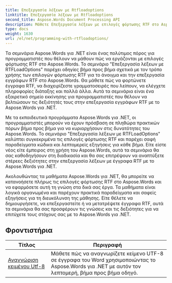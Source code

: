```yaml
---
title: Επεξεργασία λέξεων με Rtfloadoptions
linktitle: Επεξεργασία λέξεων με Rtfloadoptions
second_title: Aspose.Words Document Processing API
description: Μάθετε Επεξεργασία λέξεων με επιλογές φόρτωσης RTF στο Aspose.Words για .NET. Μάθετε πώς να φορτώνετε και να χειρίζεστε έγγραφα RTF χρησιμοποιώντας οδηγίες βήμα προς βήμα και δείγμα κώδικα C#.
type: docs
weight: 1630
url: /el/net/programming-with-rtfloadoptions/
---
```

Τα σεμινάρια Aspose.Words για .NET είναι ένας πολύτιμος πόρος για προγραμματιστές που θέλουν να μάθουν πώς να εργάζονται με επιλογές φόρτωσης RTF στο Aspose.Words. Το σεμινάριο "Επεξεργασία λέξεων με RTFLoadOptions" παρέχει οδηγίες βήμα προς βήμα σχετικά με τον τρόπο χρήσης των επιλογών φόρτωσης RTF για το άνοιγμα και την επεξεργασία εγγράφων RTF στο Aspose.Words. Θα μάθετε πώς να φορτώνετε έγγραφα RTF, να διαχειρίζεστε γραμματοσειρές που λείπουν, να ελέγχετε πληροφορίες διάταξης και πολλά άλλα. Αυτά τα σεμινάρια είναι ένα εξαιρετικό σημείο εκκίνησης για προγραμματιστές που θέλουν να βελτιώσουν τις δεξιότητές τους στην επεξεργασία εγγράφων RTF με το Aspose.Words για .NET.

Με τα εκπαιδευτικά προγράμματα Aspose.Words για .NET, οι προγραμματιστές μπορούν να έχουν πρόσβαση σε πληθώρα πρακτικών πόρων βήμα προς βήμα για να κυριαρχήσουν στις δυνατότητες του Aspose.Words. Το σεμινάριο "Επεξεργασία λέξεων με RTFLoadOptions" καλύπτει συγκεκριμένα τις επιλογές φόρτωσης RTF και παρέχει σαφή παραδείγματα κώδικα και λεπτομερείς εξηγήσεις για κάθε βήμα. Είτε είστε νέος είτε έμπειρος στη χρήση του Aspose.Words, αυτά τα σεμινάρια θα σας καθοδηγήσουν στη διαδικασία και θα σας επιτρέψουν να αναπτύξετε στέρεες δεξιότητες στην επεξεργασία λέξεων με έγγραφα RTF με το Aspose.Words για .NET.

Ακολουθώντας τα μαθήματα Aspose.Words για .NET, θα μπορείτε να κατανοήσετε πλήρως τις επιλογές φόρτωσης RTF στο Aspose.Words και να εφαρμόσετε αυτή τη γνώση στα δικά σας έργα. Τα μαθήματα είναι λογικά οργανωμένα και παρέχουν πρακτικά παραδείγματα και σαφείς εξηγήσεις για τη διευκόλυνση της μάθησης. Είτε θέλετε να δημιουργήσετε, να επεξεργαστείτε ή να μετατρέψετε έγγραφα RTF, αυτά τα σεμινάρια θα σας προσφέρουν τις γνώσεις και τις δεξιότητες για να επιτύχετε τους στόχους σας με το Aspose.Words για .NET.

 ## Φροντιστήρια
| Τίτλος | Περιγραφή |
| --- | --- |
| [Αναγνώριση κειμένου Utf-8](./recognize-utf8-text/) | Μάθετε πώς να αναγνωρίζετε κείμενο UTF-8 σε έγγραφα του Word χρησιμοποιώντας το Aspose.Words για .NET με αυτόν τον λεπτομερή, βήμα προς βήμα οδηγό. |